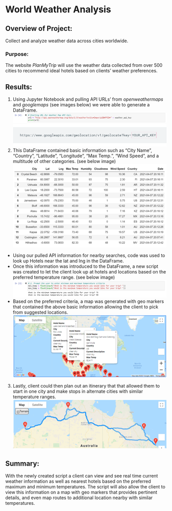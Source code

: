 
# World Weather Analysis
## Overview of Project:
Collect and analyze weather data across cities worldwide.
### Purpose:
The website *PlanMyTrip* will use the weather data collected from over 500 cities to recommend ideal hotels based on clients’ weather preferences. 
## Results:
1.	Using Jupyter Notebook and pulling API URLs’ from *openweathermaps* and *googlemaps* (see images below) we were able to generate a DataFrame. 
![](https://github.com/Apollo619/World_Weather_Analysis/blob/main/Resources/openweathermap_code.PNG)
![](https://github.com/Apollo619/World_Weather_Analysis/blob/main/Resources/googlelocation_url.PNG)
2.	This DataFrame contained basic information such as “City Name”, “Country”, “Latitude”, “Longitude”, “Max Temp.”, “Wind Speed”, and a multitude of other categories. (see below image)
![](https://github.com/Apollo619/World_Weather_Analysis/blob/main/Resources/weather_db.PNG) 
-	Using our pulled API information for nearby searches, code was used to look up Hotels near the lat and lng in the DataFrame.
-	Once this information was introduced to the DataFrame, a new script was created to let the client look up at hotels and locations based on the preferred temperature range. (see below image)
![](https://github.com/Apollo619/World_Weather_Analysis/blob/main/Resources/temp_range.PNG)
-	Based on the preferred criteria, a map was generated with geo markers that contained the above basic information allowing the client to pick from suggested locations. 
![](https://github.com/Apollo619/World_Weather_Analysis/blob/main/Vacation_Search/WeatherPy_vacation_map.png)
3.	Lastly, client could then plan out an itinerary that that allowed them to start in one city and make stops in alternate cities with similar temperature ranges.  
![](https://github.com/Apollo619/World_Weather_Analysis/blob/main/Vacation_Itinerary/WeatherPy_travel_map.png)
## Summary:
With the newly created script a client can view and see real time current weather information as well as nearest hotels based on the preferred maximum and minimum temperatures. The script will also allow the client to view this information on a map with geo markers that provides pertinent details, and even map routes to additional location nearby with similar temperatures. 
